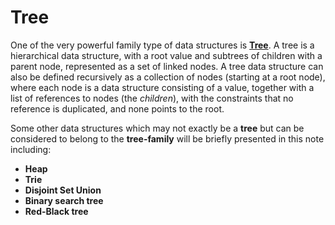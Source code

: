 # Tree

One of the very powerful family type of data structures is [**Tree**](https://en.wikipedia.org/wiki/Tree_%28data_structure%29). A tree is a hierarchical data structure, with a root value and subtrees of children with a parent node, represented as a set of linked nodes. A tree data structure can also be defined recursively as a collection of nodes \(starting at a root node\), where each node is a data structure consisting of a value, together with a list of references to nodes \(the _children_\), with the constraints that no reference is duplicated, and none points to the root.

Some other data structures which may not exactly be a **tree** but can be considered to belong to the **tree-family** will be briefly presented in this note including:

* **Heap**
* **Trie**
* **Disjoint Set Union**
* **Binary search tree**
* **Red-Black tree**

